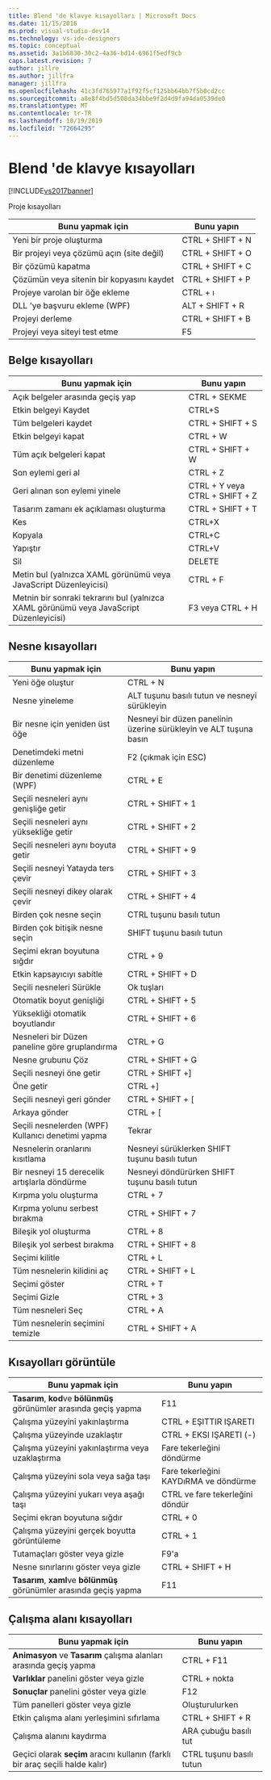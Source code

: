 ```yaml
---
title: Blend 'de klavye kısayolları | Microsoft Docs
ms.date: 11/15/2016
ms.prod: visual-studio-dev14
ms.technology: vs-ide-designers
ms.topic: conceptual
ms.assetid: 3a1b6830-30c2-4a36-bd14-6961f5edf9cb
caps.latest.revision: 7
author: jillre
ms.author: jillfra
manager: jillfra
ms.openlocfilehash: 41c3fd765977a1f92f5cf125bb64bb7f5b0cd2cc
ms.sourcegitcommit: a8e8f4bd5d508da34bbe9f2d4d9fa94da0539de0
ms.translationtype: MT
ms.contentlocale: tr-TR
ms.lasthandoff: 10/19/2019
ms.locfileid: "72664295"
---
```

# <a name="keyboard-shortcuts-in-blend"></a>Blend 'de klavye kısayolları
[!INCLUDE[vs2017banner](../includes/vs2017banner.md)]

Proje kısayolları

|Bunu yapmak için|Bunu yapın|
|----------------|-------------|
|Yeni bir proje oluşturma|CTRL + SHIFT + N|
|Bir projeyi veya çözümü açın (site değil)|CTRL + SHIFT + O|
|Bir çözümü kapatma|CTRL + SHIFT + C|
|Çözümün veya sitenin bir kopyasını kaydet|CTRL + SHIFT + P|
|Projeye varolan bir öğe ekleme|CTRL + ı|
|DLL 'ye başvuru ekleme (WPF)|ALT + SHIFT + R|
|Projeyi derleme|CTRL + SHIFT + B|
|Projeyi veya siteyi test etme|F5|

## <a name="document-shortcuts"></a>Belge kısayolları

|Bunu yapmak için|Bunu yapın|
|----------------|-------------|
|Açık belgeler arasında geçiş yap|CTRL + SEKME|
|Etkin belgeyi Kaydet|CTRL+S|
|Tüm belgeleri kaydet|CTRL + SHIFT + S|
|Etkin belgeyi kapat|CTRL + W|
|Tüm açık belgeleri kapat|CTRL + SHIFT + W|
|Son eylemi geri al|CTRL + Z|
|Geri alınan son eylemi yinele|CTRL + Y veya CTRL + SHIFT + Z|
|Tasarım zamanı ek açıklaması oluşturma|CTRL + SHIFT + T|
|Kes|CTRL+X|
|Kopyala|CTRL+C|
|Yapıştır|CTRL+V|
|Sil|DELETE|
|Metin bul (yalnızca XAML görünümü veya JavaScript Düzenleyicisi)|CTRL + F|
|Metnin bir sonraki tekrarını bul (yalnızca XAML görünümü veya JavaScript Düzenleyicisi)|F3 veya CTRL + H|

## <a name="object-shortcuts"></a>Nesne kısayolları

|Bunu yapmak için|Bunu yapın|
|----------------|-------------|
|Yeni öğe oluştur|CTRL + N|
|Nesne yineleme|ALT tuşunu basılı tutun ve nesneyi sürükleyin|
|Bir nesne için yeniden üst öğe|Nesneyi bir düzen panelinin üzerine sürükleyin ve ALT tuşuna basın|
|Denetimdeki metni düzenleme|F2 (çıkmak için ESC)|
|Bir denetimi düzenleme (WPF)|CTRL + E|
|Seçili nesneleri aynı genişliğe getir|CTRL + SHIFT + 1|
|Seçili nesneleri aynı yüksekliğe getir|CTRL + SHIFT + 2|
|Seçili nesneleri aynı boyuta getir|CTRL + SHIFT + 9|
|Seçili nesneyi Yatayda ters çevir|CTRL + SHIFT + 3|
|Seçili nesneyi dikey olarak çevir|CTRL + SHIFT + 4|
|Birden çok nesne seçin|CTRL tuşunu basılı tutun|
|Birden çok bitişik nesne seçin|SHIFT tuşunu basılı tutun|
|Seçimi ekran boyutuna sığdır|CTRL + 9|
|Etkin kapsayıcıyı sabitle|CTRL + SHIFT + D|
|Seçili nesneleri Sürükle|Ok tuşları|
|Otomatik boyut genişliği|CTRL + SHIFT + 5|
|Yüksekliği otomatik boyutlandır|CTRL + SHIFT + 6|
|Nesneleri bir Düzen paneline göre gruplandırma|CTRL + G|
|Nesne grubunu Çöz|CTRL + SHIFT + G|
|Seçili nesneyi öne getir|CTRL + SHIFT +]|
|Öne getir|CTRL +]|
|Seçili nesneyi geri gönder|CTRL + SHIFT + [|
|Arkaya gönder|CTRL + [|
|Seçili nesnelerden (WPF) Kullanıcı denetimi yapma|Tekrar|
|Nesnelerin oranlarını kısıtlama|Nesneyi sürüklerken SHIFT tuşunu basılı tutun|
|Bir nesneyi 15 derecelik artışlarla döndürme|Nesneyi döndürürken SHIFT tuşunu basılı tutun|
|Kırpma yolu oluşturma|CTRL + 7|
|Kırpma yolunu serbest bırakma|CTRL + SHIFT + 7|
|Bileşik yol oluşturma|CTRL + 8|
|Bileşik yol serbest bırakma|CTRL + SHIFT + 8|
|Seçimi kilitle|CTRL + L|
|Tüm nesnelerin kilidini aç|CTRL + SHIFT + L|
|Seçimi göster|CTRL + T|
|Seçimi Gizle|CTRL + 3|
|Tüm nesneleri Seç|CTRL + A|
|Tüm nesnelerin seçimini temizle|CTRL + SHIFT + A|

## <a name="view-shortcuts"></a>Kısayolları görüntüle

|Bunu yapmak için|Bunu yapın|
|----------------|-------------|
|**Tasarım**, **kod**ve **bölünmüş** görünümler arasında geçiş yapma|F11|
|Çalışma yüzeyini yakınlaştırma|CTRL + EŞITTIR IŞARETI|
|Çalışma yüzeyinde uzaklaştır|CTRL + EKSI IŞARETI (-)|
|Çalışma yüzeyini yakınlaştırma veya uzaklaştırma|Fare tekerleğini döndürme|
|Çalışma yüzeyini sola veya sağa taşı|Fare tekerleğini KAYDıRMA ve döndürme|
|Çalışma yüzeyini yukarı veya aşağı taşı|CTRL ve fare tekerleğini döndür|
|Seçimi ekran boyutuna sığdır|CTRL + 0|
|Çalışma yüzeyini gerçek boyutta görüntüleme|CTRL + 1|
|Tutamaçları göster veya gizle|F9'a|
|Nesne sınırlarını göster veya gizle|CTRL + SHIFT + H|
|**Tasarım**, **xaml**ve **bölünmüş** görünümler arasında geçiş yapma|F11|

## <a name="workspace-shortcuts"></a>Çalışma alanı kısayolları

|Bunu yapmak için|Bunu yapın|
|----------------|-------------|
|**Animasyon** ve **Tasarım** çalışma alanları arasında geçiş yapma|CTRL + F11|
|**Varlıklar** panelini göster veya gizle|CTRL + nokta|
|**Sonuçlar** panelini göster veya gizle|F12|
|Tüm panelleri göster veya gizle|Oluşturulurken|
|Etkin çalışma alanı yerleşimini sıfırlama|CTRL + SHIFT + R|
|Çalışma alanını kaydırma|ARA çubuğu basılı tut|
|Geçici olarak **seçim** aracını kullanın (farklı bir araç seçili halde kalır)|CTRL tuşunu basılı tutun|

